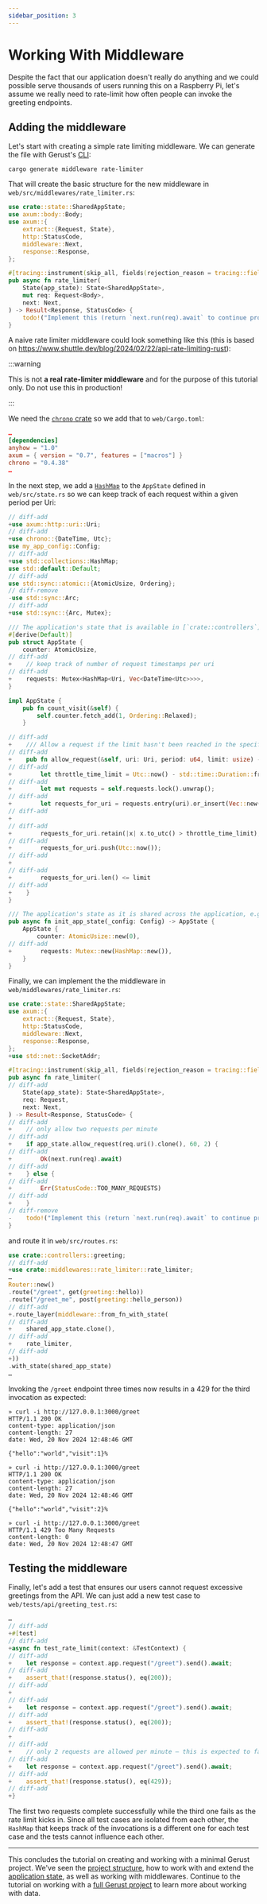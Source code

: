 ```yaml
---
sidebar_position: 3
---
```


# Working With Middleware

Despite the fact that our application doesn't really do anything and we could possible serve thousands of users running this on a Raspberry Pi, let's assume we really need to rate-limit how often people can invoke the greeting endpoints.

## Adding the middleware

Let's start with creating a simple rate limiting middleware. We can generate the file with Gerust's [CLI](../architecture/the-cli-crate):

```
cargo generate middleware rate-limiter
```

That will create the basic structure for the new middleware in `web/src/middlewares/rate_limiter.rs`:

```rust
use crate::state::SharedAppState;
use axum::body::Body;
use axum::{
    extract::{Request, State},
    http::StatusCode,
    middleware::Next,
    response::Response,
};

#[tracing::instrument(skip_all, fields(rejection_reason = tracing::field::Empty))]
pub async fn rate_limiter(
    State(app_state): State<SharedAppState>,
    mut req: Request<Body>,
    next: Next,
) -> Result<Response, StatusCode> {
    todo!("Implement this (return `next.run(req).await` to continue processing the request or Err(StatusCode) to error out).")
}
```

A naive rate limiter middleware could look something like this (this is based on https://www.shuttle.dev/blog/2024/02/22/api-rate-limiting-rust):

:::warning

This is not **a real rate-limiter middleware** and for the purpose of this tutorial only. Do not use this in production!

:::

We need the [`chrono` crate](https://crates.io/crates/chrono) so we add that to `web/Cargo.toml`:

```toml
…
[dependencies]
anyhow = "1.0"
axum = { version = "0.7", features = ["macros"] }
chrono = "0.4.38"
…
```

In the next step, we add a [`HashMap`](https://doc.rust-lang.org/std/collections/struct.HashMap.html) to the `AppState` defined in `web/src/state.rs` so we can keep track of each request within a given period per Uri:

```rust
// diff-add
+use axum::http::uri::Uri;
// diff-add
+use chrono::{DateTime, Utc};
use my_app_config::Config;
// diff-add
+use std::collections::HashMap;
use std::default::Default;
// diff-add
use std::sync::atomic::{AtomicUsize, Ordering};
// diff-remove
-use std::sync::Arc;
// diff-add
+use std::sync::{Arc, Mutex};

/// The application's state that is available in [`crate::controllers`] and [`crate::middlewares`].
#[derive(Default)]
pub struct AppState {
    counter: AtomicUsize,
// diff-add
+    // keep track of number of request timestamps per uri
// diff-add
+    requests: Mutex<HashMap<Uri, Vec<DateTime<Utc>>>>,
}

impl AppState {
    pub fn count_visit(&self) {
        self.counter.fetch_add(1, Ordering::Relaxed);
    }

// diff-add
+    /// Allow a request if the limit hasn't been reached in the specified period (in seconds)
// diff-add
+    pub fn allow_request(&self, uri: Uri, period: u64, limit: usize) -> bool {
// diff-add
+        let throttle_time_limit = Utc::now() - std::time::Duration::from_secs(period);
// diff-add
+        let mut requests = self.requests.lock().unwrap();
// diff-add
+        let requests_for_uri = requests.entry(uri).or_insert(Vec::new());
// diff-add
+
// diff-add
+        requests_for_uri.retain(|x| x.to_utc() > throttle_time_limit);
// diff-add
+        requests_for_uri.push(Utc::now());
// diff-add
+
// diff-add
+        requests_for_uri.len() <= limit
// diff-add
+    }
}

/// The application's state as it is shared across the application, e.g. in controllers and middlewares.
pub async fn init_app_state(_config: Config) -> AppState {
    AppState {
        counter: AtomicUsize::new(0),
// diff-add
+        requests: Mutex::new(HashMap::new()),
    }
}
```

Finally, we can implement the the middleware in `web/middlewares/rate_limiter.rs`:

```rust
use crate::state::SharedAppState;
use axum::{
    extract::{Request, State},
    http::StatusCode,
    middleware::Next,
    response::Response,
};
+use std::net::SocketAddr;

#[tracing::instrument(skip_all, fields(rejection_reason = tracing::field::Empty))]
pub async fn rate_limiter(
// diff-add
    State(app_state): State<SharedAppState>,
    req: Request,
    next: Next,
) -> Result<Response, StatusCode> {
// diff-add
+    // only allow two requests per minute
// diff-add
+    if app_state.allow_request(req.uri().clone(), 60, 2) {
// diff-add
+        Ok(next.run(req).await)
// diff-add
+    } else {
// diff-add
+        Err(StatusCode::TOO_MANY_REQUESTS)
// diff-add
+    }
// diff-remove
-    todo!("Implement this (return `next.run(req).await` to continue processing the request or Err(StatusCode) to error out).")
}
```

and route it in `web/src/routes.rs`:

```rust
use crate::controllers::greeting;
// diff-add
+use crate::middlewares::rate_limiter::rate_limiter;
…
Router::new()
.route("/greet", get(greeting::hello))
.route("/greet_me", post(greeting::hello_person))
// diff-add
+.route_layer(middleware::from_fn_with_state(
// diff-add
+    shared_app_state.clone(),
// diff-add
+    rate_limiter,
// diff-add
+))
.with_state(shared_app_state)
…
```

Invoking the `/greet` endpoint three times now results in a 429 for the third invocation as expected:

```
» curl -i http://127.0.0.1:3000/greet
HTTP/1.1 200 OK
content-type: application/json
content-length: 27
date: Wed, 20 Nov 2024 12:48:46 GMT

{"hello":"world","visit":1}%

» curl -i http://127.0.0.1:3000/greet
HTTP/1.1 200 OK
content-type: application/json
content-length: 27
date: Wed, 20 Nov 2024 12:48:46 GMT

{"hello":"world","visit":2}%

» curl -i http://127.0.0.1:3000/greet
HTTP/1.1 429 Too Many Requests
content-length: 0
date: Wed, 20 Nov 2024 12:48:47 GMT
```

## Testing the middleware

Finally, let's add a test that ensures our users cannot request excessive greetings from the API. We can just add a new test case to `web/tests/api/greeting_test.rs`:

```rust
…
// diff-add
+#[test]
// diff-add
+async fn test_rate_limit(context: &TestContext) {
// diff-add
+    let response = context.app.request("/greet").send().await;
// diff-add
+    assert_that!(response.status(), eq(200));
// diff-add
+
// diff-add
+    let response = context.app.request("/greet").send().await;
// diff-add
+    assert_that!(response.status(), eq(200));
// diff-add
+
// diff-add
+    // only 2 requests are allowed per minute – this is expected to fail
// diff-add
+    let response = context.app.request("/greet").send().await;
// diff-add
+    assert_that!(response.status(), eq(429));
// diff-add
+}
```

The first two requests complete successfully while the third one fails as the rate limit kicks in. Since all test cases are isolated from each other, the `HashMap` that keeps track of the invocations is a different one for each test case and the tests cannot influence each other.

---

This concludes the tutorial on creating and working with a minimal Gerust project. We've seen the [project structure](../tutorial-minimal), how to work with and extend the [application state](./application-state), as well as working with middlewares. Continue to the tutorial on working with a [full Gerust project](../tutorial-full) to learn more about working with data.
